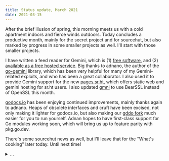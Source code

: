 ```yaml
---
title: Status update, March 2021
date: 2021-03-15
---
```


After the brief illusion of spring, this morning meets us with a cold apartment
indoors and fierce winds outdoors. Today concludes a productive month, mainly
for the secret project and for sourcehut, but also marked by progress in some
smaller projects as well. I'll start with those smaller projects.

I have written a feed reader for Gemini, which is (1) [free
software](https://sr.ht/~sircmpwn/gemreader), and (2) [available as a free
hosted service](gemini://feeds.drewdevault.com). Big thanks to adnano, the
author of the [go-gemini](https://sr.ht/~adnano/go-gemini) library, which has
been very helpful for many of my Gemini-related exploits, and who has been a
great collaborator. I also used it to provide Gemini support for the new
[pages.sr.ht](https://srht.site), which offers static web and gemini hosting for
sr.ht users. I also updated [gmni](https://sr.ht/~sircmpwn/gmni) to use BearSSL
instead of OpenSSL this month.

[godocs.io](https://godocs.io) has been enjoying continued improvements, mainly
thanks again to adnano. Heaps of obsolete interfaces and cruft have been
excised, not only making it lighter for godocs.io, but also making our [gddo
fork](https://git.sr.ht/~sircmpwn/gddo) much easier for you to run yourself.
Adnan hopes to have first-class support for Go modules working soon, which will
bring us up to feature parity with pkg.go.dev.

There's some sourcehut news as well, but I'll leave that for the "What's
cooking" later today. Until next time!

<details>
  <summary>...</summary>

  Progress on the secret project has been phenomenal. In the last month, the
  standard library has doubled in size, and this weekend, we finished the
  self-hosted build driver. We are about 1,000 lines of code shy of having more
  code written in <span style="background: black;">xxxx</span>
  than in C. Here's the build driver compiling and running itself several times:

<pre>
$ <span style="background: black;">    </span> run ./cmd/<span style="background: black;">    </span> run ./cmd/<span style="background: black;">    </span> run -h
run: compiles and runs <span style="background: black;">    </span> programs

Usage: run [-v]
	 [-D &lt;ident:type=value&gt;]
	 [-j &lt;jobs&gt;]
	 [-l &lt;name&gt;]
	 [-T &lt;tags...&gt;]
	 [-X &lt;tags...&gt;]
	 path args...

-v: print executed commands
-D &lt;ident:type=value&gt;: define a constant
-j &lt;jobs&gt;: set parallelism for build
-l &lt;name&gt;: link with a system library
-T &lt;tags...&gt;: set build tags
-X &lt;tags...&gt;: unset build tags</pre>

  The call for help last month was swiftly answered, and we have 7 or 8 new
  people working on the project now. We've completed enough work to unblock many
  workstreams, which will allow these new contributors to work in parallel on
  different areas of interest, which should substantially speed up progress.
</details>
